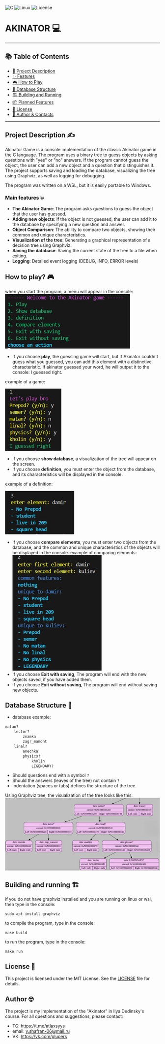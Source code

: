 ![C](https://img.shields.io/badge/C-blue)
![Linux](https://img.shields.io/badge/🐧%20Linux-yellow)
![License](https://img.shields.io/badge/License-MIT-green)
# AKINATOR :computer:

---

## 📚 Table of Contents
- [📝 Project Description](#-project-description)
- [✨ Features](#-features)
- [🎮 How to Play](#-how-to-play)
- [🌳 Database Structure](#-database-structure)
- [🏗️ Building and Running](#-building-and-running)
- [📦 Planned Features](#-planned-features)
- [📄 License](#-license)
- [👤 Author & Contacts](#-author--contacts)

---

## Project Description :writing_hand:
Akinator Game is a console implementation of the classic Akinator game in the C language. The program uses a binary tree to guess objects by asking questions with "yes" or "no" answers. If the program cannot guess the object, the user can add a new object and a question that distinguishes it. The project supports saving and loading the database, visualizing the tree using Graphviz, as well as logging for debugging.

The program was written on a WSL, but it is easily portable to Windows.

### Main features :boom:
- **The Akinator Game**: The program asks questions to guess the object that the user has guessed.
- **Adding new objects**: If the object is not guessed, the user can add it to the database by specifying a new question and answer.
- **Object Comparison**: The ability to compare two objects, showing their common and unique characteristics.
- **Visualization of the tree**: Generating a graphical representation of a decision tree using Graphviz.
- **Saving the database**: Saving the current state of the tree to a file when exiting.
- **Logging**: Detailed event logging (DEBUG, INFO, ERROR levels)

## How to play? :video_game:
when you start the program, a menu will appear in the console:
![example](image_for_readme/menu.png)
- If you choose **play**, the guessing game will start, but if Akinator couldn't guess what you guessed, you can add this element with a distinctive characteristic. If akinator guessed your word, he will output it to the console: I guessed right.

example of a game:

![example game](image_for_readme/play.png)

- If you choose **show database**, a visualization of the tree will appear on the screen.
- If you choose **definition**, you must enter the object from the database, and its characteristics will be displayed in the console.

example of a definition:

![example definition](image_for_readme/definiton.png)

- If you choose **compare elements**, you must enter two objects from the database, and the common and unique characteristics of the objects will be displayed in the console.
example of comparing elements:
![example comparing_nodes](image_for_readme/comparing_nodes.png)
- If you choose **Exit with saving**, The program will end with the new objects saved, if you have added them.
- If you choose **Exit without saving**, The program will end without saving new objects.

## Database Structure 	:deciduous_tree:
- database example:
```
matan?
    lector?
        znamka
        zagr_mamont
    linal?
        anechka
        physics?
            kholin
            LEGENDARY?
```
- Should questions end with a symbol `?`
- Should the answers (leaves of the tree) not contain `?`
- Indentation (spaces or tabs) defines the structure of the tree.

Using Graphviz tree, the visualization of the tree looks like this:
![example](image_for_readme/for_readme.png)

## Building and running :building_construction:
if you do not have graphviz installed and you are running on linux or wsl, then type in the console:
```
sudo apt install graphviz
```
to compile the program, type in the console:
```
make build
```
to run the program, type in the console:
```
make run
```

## License :page_facing_up:

This project is licensed under the MIT License. See the [LICENSE](LICENSE) file for details.

## Author :nerd_face:
The project is my implementation of the "Akinator" in Ilya Dedinsky's course.
For all questions and suggestions, please contact:
- TG: https://t.me/atlaxsyys
-  email: y.shafran-06@mail.ru
- VK: https://vk.com/glupers

